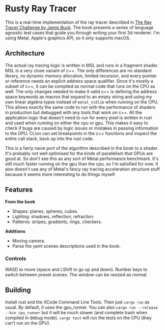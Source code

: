 # Rusty Ray Tracer

This is a real-time implementation of the ray tracer described in [The Ray Tracer Challenge by Jamis Buck](http://raytracerchallenge.com). 
The book presents a series of language agnostic test cases that guide you through writing your first 3d renderer. 
I'm using Metal, Apple's graphics API, so it only supports macOS.

## Architecture 

The actual ray tracing logic is written in MSL and runs in a fragment shader. MSL is a very close variant of 
c++. The only differences are no standard library, no dynamic memory allocation, limited recursion, and every 
pointer or reference needs an explicit address space qualifier. Since it's mostly a subset of c++, it can be 
compiled as normal code that runs on the CPU as well. The only changes needed to make it valid c++ is defining the 
address space keywords as macros that expand to an empty string and using my own linear algebra types instead of 
`metal_stdlib` when running on the CPU. This allows exactly the same code to run with the performance of shaders in production 
but debugged with any tools that work on c++. All the application logic that doesn't need to run for every pixel is written 
in rust and used when running on either the cpu or gpu. This makes it easy to check if bugs are caused by logic 
issues or mistakes in passing information to the GPU. CLion can set breakpoints in the c++ functions and inspect the 
entire call stack, back up into the rust code. 

This is a fairly naive port of the algorithm described in the book to a shader. It's probably not well optimised for 
the kinds of parallelism that GPUs are good at. So don't see this as any sort of Metal performance benchmark. 
It's still much faster running on the gpu than the cpu, so I'm satisfied for now. It also doesn't 
use any of Metal's fancy ray tracing acceleration structure stuff because it seems more interesting to do things myself. 

## Features

**From the book**

- Shapes: planes, spheres, cubes.
- Lighting: shadows, reflection, refraction.
- Patterns: stripes, gradients, rings, checkers.

**Additions**

- Moving camera. 
- Parse the yaml scenes descriptions used in the book. 

### Controls

WASD to move (space and LShift to go up and down). 
Number keys to switch between preset scenes. 
The window can be resized as normal. 

## Building

Install rust and the XCode Command Line Tools. Then just `cargo run` as usual. 
By default, it uses the gpu_runner. You can also `cargo run --release --bin cpu_runner` 
but it will be much slower (and complete trash when compiled in debug mode). 
`cargo test` will run the tests on the CPU (they can't run on the GPU).